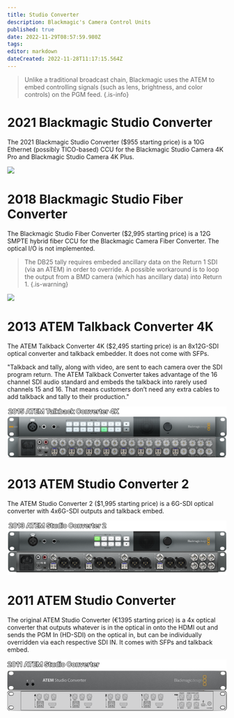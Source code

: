 ```yaml
---
title: Studio Converter
description: Blackmagic's Camera Control Units
published: true
date: 2022-11-29T08:57:59.980Z
tags: 
editor: markdown
dateCreated: 2022-11-28T11:17:15.564Z
---
```


>Unlike a traditional broadcast chain, Blackmagic uses the ATEM to embed controlling signals  (such as lens, brightness, and color controls) on the PGM feed.
{.is-info}

# 2021 Blackmagic Studio Converter

The 2021 Blackmagic Studio Converter ($955 starting price) is a 10G Ethernet (possibly TICO-based) CCU for the Blackmagic Studio Camera 4K Pro and Blackmagic Studio Camera 4K Plus. 

![](/hardware/blackmagic/studioconverter/2021blackmagicstudioconverterdiagram.png)

# 2018 Blackmagic Studio Fiber Converter

The Blackmagic Studio Fiber Converter ($2,995 starting price) is a 12G SMPTE hybrid fiber CCU for the Blackmagic Camera Fiber Converter. The optical I/O is not implemented. 

> The DB25 tally requires embeded ancillary data on the Return 1 SDI (via an ATEM) in order to override. A possible workaround is to loop the output from a BMD camera (which has ancillary data) into Return 1.
{.is-warning}

![](/hardware/blackmagic/studioconverter/2018blackmagicstudiofiberconverterdiagram.png)

# 2013 ATEM Talkback Converter 4K

The ATEM Talkback Converter 4K ($2,495 starting price) is an 8x12G-SDI optical converter and talkback embedder. It does not come with SFPs.

"Talkback and tally, along with video, are sent to each camera over the SDI program return. The ATEM Talkback Converter takes advantage of the 16 channel SDI audio standard and embeds the talkback into rarely used channels 15 and 16. That means customers don’t need any extra cables to add talkback and tally to their production."

![](/hardware/blackmagic/studioconverter/2015atemtalkbackconverter4kdiagram.png)

# 2013 ATEM Studio Converter 2

The ATEM Studio Converter 2 ($1,995 starting price) is a 6G-SDI optical converter with 4x6G-SDI outputs and talkback embed. 

![](/hardware/blackmagic/studioconverter/2013atemstudioconverter2diagram.png)

# 2011 ATEM Studio Converter

The original ATEM Studio Converter (€1395 starting price) is a 4x optical converter that outputs whatever is in the optical in onto the HDMI out and sends the PGM In (HD-SDI) on the optical in, but can be individually overridden via each respective SDI IN. It comes with SFPs and talkback embed. 

![](/hardware/blackmagic/studioconverter/2011atemstudioconverterdiagram.png)